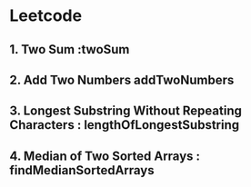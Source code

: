 # Leetcode
## 1. Two Sum :twoSum
## 2. Add Two Numbers addTwoNumbers
## 3. Longest Substring Without Repeating Characters : lengthOfLongestSubstring
## 4. Median of Two Sorted Arrays : findMedianSortedArrays